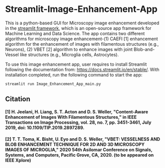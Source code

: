# Streamlit-Image-Enhancement-App
This is a python-based GUI for Microscopy image enhancement developed in the [streamlit framework](https://www.streamlit.io/), which is 
an open-source app framework for Machine Learning and Data Science. The app contains two different algorithms for microscopy image enhancement-(1) CAEFI [1] enhancement algorithm 
for the enhancement of images with filamentous structures (e.g., Neurons), (2) VBET [2] algorithm to enhance images with joint Blob-and-Vessel like 
structures (e.g., Microglia cells, Astrocytes).

To use this image enhancement app, user requires to install Streamlit following the documentation from: https://docs.streamlit.io/en/stable/. With installation completed, run the 
following command to start the app:

```
streamlit run Image_Enhancement_App_main.py
```
## Citation
#### [1] H. Jeelani, H. Liang, S. T. Acton and D. S. Weller, "Content-Aware Enhancement of Images With Filamentous Structures," in IEEE Transactions on Image Processing, vol. 28, no. 7, pp. 3451-3461, July 2019, doi: 10.1109/TIP.2019.2897289.
#### [2] T. T. Toma, K. Bisht, U. Eyo and D. S. Weller, "VBET: VESSELNESS AND BLOB ENHANCEMENT TECHNIQUE FOR 2D AND 3D MICROSCOPY IMAGES OF MICROGLIA," 2020 54th Asilomar Conference on Signals, Systems, and Computers, Pacific Grove, CA, 2020. (to be appeared on IEEE Xplore)

